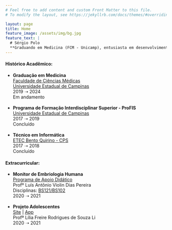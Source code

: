 ```yaml
---
# Feel free to add content and custom Front Matter to this file.
# To modify the layout, see https://jekyllrb.com/docs/themes/#overriding-theme-defaults

layout: page
title: Home
feature_image: /assets/img/bg.jpg
feature_text: |
  # Sérgio Polo
  **Graduando em Medicina (FCM - Unicamp), entusiasta em desenvolvimento Android e apaixonado por tecnologia.**
---
```

#### Histórico Acadêmico:

- **Graduação em Medicina**  
[Faculdade de Ciências Médicas](https://fcm.unicamp.br)  
[Universidade Estadual de Campinas](https://www.unicamp.br)  
2019 ➝ 2024  
Em andamento
<br/><br/>
- **Programa de Formação Interdisciplinar Superior - ProFIS**  
[Universidade Estadual de Campinas](https://www.unicamp.br)  
2017 ➝ 2019  
Concluído
<br/><br/>
- **Técnico em Informática**  
[ETEC Bento Quirino - CPS](https://etecbentoquirino.com.br/new/)  
2017 ➝ 2018   
Concluído

#### Extracurricular:

- **Monitor de Embriologia Humana**  
[Programa de Apoio Didático](https://www.prg.unicamp.br/graduacao/pad/)  
Profº Luís Antônio Violin Dias Pereira  
Disciplinas: [BS121/BS102](https://www.dac.unicamp.br/portal/caderno-de-horarios/2021/1/S/G/IB/BS102)  
2020 ➝ 2021
<br/><br/>
- **Projeto Adolescentes**  
[Site](https://www.fcm.unicamp.br/adolescentes/) | [App](https://play.google.com/store/apps/details?id=com.nrgbrainn.adolescentes)    
Profª Lília Freire Rodrigues de Souza Li  
2020 ➝ 2021
